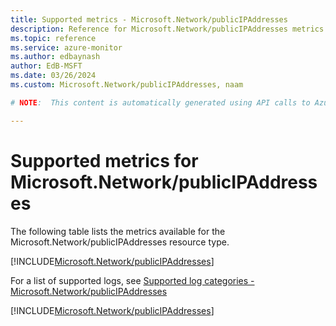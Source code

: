 ```yaml
---
title: Supported metrics - Microsoft.Network/publicIPAddresses
description: Reference for Microsoft.Network/publicIPAddresses metrics in Azure Monitor.
ms.topic: reference
ms.service: azure-monitor
ms.author: edbaynash
author: EdB-MSFT
ms.date: 03/26/2024
ms.custom: Microsoft.Network/publicIPAddresses, naam

# NOTE:  This content is automatically generated using API calls to Azure. Any edits made on these files will be overwritten in the next run of the script. 

---
```


  
# Supported metrics for Microsoft.Network/publicIPAddresses
  
The following table lists the metrics available for the Microsoft.Network/publicIPAddresses resource type.  
  
  
[!INCLUDE[Microsoft.Network/publicIPAddresses](./includes/metrics-headings-include.md)]  
  
  
  
For a list of supported logs, see [Supported log categories - Microsoft.Network/publicIPAddresses](../supported-logs/microsoft-network-publicipaddresses-logs.md)  
  
 

[!INCLUDE[Microsoft.Network/publicIPAddresses](./includes/microsoft-network-publicipaddresses-metrics-include.md)]
